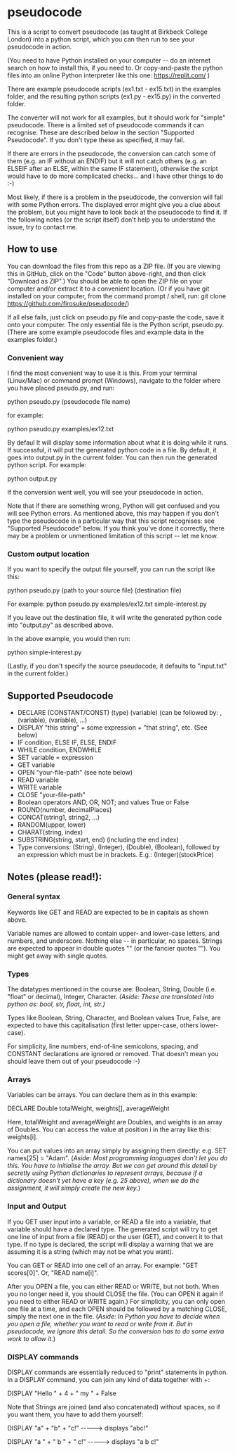 # pseudocode

This is a script to convert pseudocode (as taught at Birkbeck College London) into a python script, which you can then run to see your pseudocode in action. 

(You need to have Python installed on your computer -- do an internet search on how to install this, if you need to. Or copy-and-paste the python files into an online Python interpreter like this one: https://replit.com/ )

There are example pseudocode scripts (ex1.txt - ex15.txt) in the examples folder, and the resulting python scripts (ex1.py - ex15.py) in the converted folder.

The converter will not work for all examples, but it should work for "simple" pseudocode.
There is a limited set of pseudocode commands it can recognise. These are described below in the section "Supported Pseudocode". If you don't type these as specified, it may fail.

If there are errors in the pseudocode, the conversion can catch some of them (e.g. an IF without an ENDIF) but it will not catch others (e.g. an ELSEIF after an ELSE, within the same IF statement), otherwise the script would have to do more complicated checks... and I have other things to do :-) 

Most likely, if there is a problem in the pseudocode, the conversion will fail with some Python errors. The displayed error might give you a clue about the problem, but you might have to look back at the pseudocode to find it. If the following notes (or the script itself) don't help you to understand the issue, try to contact me.

## How to use

You can download the files from this repo as a ZIP file. (If you are viewing this in GitHub, click on the "Code" button above-right, and then click "Download as ZIP".) You should be able to open the ZIP file on your computer and/or extract it to a convenient location.
(Or if you have git installed on your computer, from the command prompt / shell, run: git clone https://github.com/firosuke/pseudocode/)

If all else fails, just click on pseudo.py file and copy-paste the code, save it onto your computer.
The only essential file is the Python script, pseudo.py. (There are some example pseudocode files and example data in the examples folder.)

### Convenient way

I find the most convenient way to use it is this. From your terminal (Linux/Mac) or command prompt (Windows), navigate to the folder where you have placed pseudo.py, and run:

python pseudo.py (pseudocode file name)

for example:

python pseudo.py examples/ex12.txt

By defaul
It will display some information about what it is doing while it runs.
If successful, it will put the generated python code in a file. By default, it goes into output.py in the current folder.
You can then run the generated python script. For example:

python output.py

If the conversion went well, you will see your pseudocode in action.

Note that if there are something wrong, Python will get confused and you will see Python errors. As mentioned above, this may happen if you don't type the pseudocode in a particular way that this script recognises: see "Supported Pseudocode" below. If you think you've done it correctly, there may be a problem or unmentioned limitation of this script -- let me know.

###  Custom output location

If you want to specify the output file yourself, you can run the script like this:

python pseudo.py (path to your source file) (destination file)

For example:
python pseudo.py examples/ex12.txt simple-interest.py

If you leave out the destination file, it will write the generated python code into "output.py" as described above.

In the above example, you would then run:

python simple-interest.py

(Lastly, if you don't specify the source pseudocode, it defaults to "input.txt" in the current folder.)

## Supported Pseudocode

- DECLARE (CONSTANT/CONST) (type) (variable) (can be followed by: , (variable), (variable), ...)
- DISPLAY "this string" + some expression + "that string", etc. (See below)
- IF condition, ELSE IF, ELSE, ENDIF
- WHILE condition, ENDWHILE
- SET variable = expression
- GET variable
- OPEN "your-file-path" (see note below)
- READ variable
- WRITE variable
- CLOSE "your-file-path"
- Boolean operators AND, OR, NOT; and values True or False
- ROUND(number, decimalPlaces)
- CONCAT(string1, string2, ...)
- RANDOM(upper, lower)
- CHARAT(string, index)
- SUBSTRING(string, start, end) (including the end index)
- Type conversions: (String), (Integer), (Double), (Boolean), followed by an expression which must be in brackets. E.g.: (Integer)(stockPrice)

## Notes (please read!):
  
### General syntax

Keywords like GET and READ are expected to be in capitals as shown above.

Variable names are allowed to contain upper- and lower-case letters, and numbers, and underscore. Nothing else -- in particular, no spaces.
Strings are expected to appear in double quotes "" (or the fancier quotes “”). You might get away with single quotes.

### Types

The datatypes mentioned in the course are: Boolean, String, Double (i.e. "float" or decimal), Integer, Character.
*(Aside: These are translated into python as: bool, str, float, int, str.)*

Types like Boolean, String, Character, and Boolean values True, False, are expected to have this capitalisation (first letter upper-case, others lower-case).

For simplicity, line numbers, end-of-line semicolons, spacing, and CONSTANT declarations are ignored or removed.
That doesn't mean you should leave them out of your pseudocode :-)

### Arrays

Variables can be arrays. You can declare them as in this example:

DECLARE Double totalWeight, weights[], averageWeight

Here, totalWeight and averageWeight are Doubles, and weights is an array of Doubles.
You can access the value at position i in the array like this: weights[i].

You can put values into an array simply by assigning them directly: e.g. SET names[25] = "Adam". 
(*Aside: Most programming languages don't let you do this. You have to initialise the array. But we can get around this detail by secretly using Python dictionaries to represent arrays, because if a dictionary doesn't yet have a key (e.g. 25 above), when we do the assignment, it will simply create the new key.*)

### Input and Output

If you GET user input into a variable, or READ a file into a variable, that variable should have a declared type. The generated script will try to get one line of input from a file (READ) or the user (GET), and convert it to that type. If no type is declared, the script will display a warning that we are assuming it is a string (which may not be what you want).

You can GET or READ into one cell of an array. For example: "GET scores[0]". Or, "READ name[i]".

After you OPEN a file, you can either READ or WRITE, but not both. When you no longer need it, you should CLOSE the file. (You can OPEN it again if you need to either READ or WRITE again.) For simplicity, you can only open one file at a time, and each OPEN should be followed by a matching CLOSE, simply the next one in the file.
(*Aside: In Python you have to decide when you open a file, whether you want to read or write from it. But in pseudocode, we ignore this detail. So the conversion has to do some extra work to allow it.*)

### DISPLAY commands

DISPLAY commands are essentially reduced to "print" statements in python. In a DISPLAY command, you can join any kind of data together with +:

DISPLAY "Hello " + 4 + " my " + False

Note that Strings are joined (and also concatenated) without spaces, so if you want them, you have to add them yourself:

DISPLAY "a" + "b" + "c!"     -----> displays "abc!"

DISPLAY "a " + " b " + " c!" -----> displays "a b c!"
